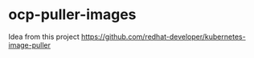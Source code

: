 # ocp-puller-images

Idea from this project 
https://github.com/redhat-developer/kubernetes-image-puller
